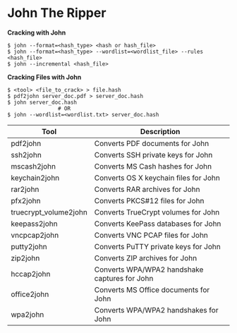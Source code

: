 # John The Ripper

**Cracking with John**
```
$ john --format=<hash_type> <hash or hash_file>
$ john --format=<hash_type> --wordlist=<wordlist_file> --rules <hash_file>
$ john --incremental <hash_file>
```

**Cracking Files with John**
```
$ <tool> <file_to_crack> > file.hash
$ pdf2john server_doc.pdf > server_doc.hash
$ john server_doc.hash
                # OR
$ john --wordlist=<wordlist.txt> server_doc.hash 
```

| Tool                 | Description                                    |
|----------------------|------------------------------------------------|
| pdf2john             | Converts PDF documents for John                |
| ssh2john             | Converts SSH private keys for John             |
| mscash2john          | Converts MS Cash hashes for John               |
| keychain2john        | Converts OS X keychain files for John          |
| rar2john             | Converts RAR archives for John                 |
| pfx2john             | Converts PKCS#12 files for John               |
| truecrypt_volume2john| Converts TrueCrypt volumes for John            |
| keepass2john         | Converts KeePass databases for John            |
| vncpcap2john         | Converts VNC PCAP files for John               |
| putty2john           | Converts PuTTY private keys for John           |
| zip2john             | Converts ZIP archives for John                 |
| hccap2john           | Converts WPA/WPA2 handshake captures for John  |
| office2john          | Converts MS Office documents for John          |
| wpa2john             | Converts WPA/WPA2 handshakes for John          |



